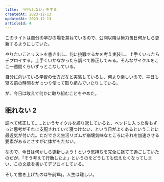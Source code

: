 ```yaml
---
title: 「何もしない」をする
createdAt: 2023-12-13
updatedAt: 2023-12-13
articleId: 4
---
```


このサイトは自分の学びの場を兼ねているので、公開以降は極力毎日何かしら更新するようにしていた。

<!--more--> 

やりたいことリストを書き出し、何に挑戦するかを考え実装し、上手くいったらデプロイする。上手くいかなかったら調べて修正してみる。そんなサイクルをここ一週間くらいずっとこなしている。

自分に向いている学習の仕方だなと実感しているし、何より楽しいので、平日も寝る前の時間をがっつり使って取り組んでいたりしている。

が、今日は敢えて何かに取り組むことをやめた。

## 眠れない 2

調べて修正して......というサイクルを繰り返していると、ベッドに入った後もずっと思考がそれに支配されていて寝つけない、という日がよくあるということに最近気が付いた。ただでさえ生活リズムが崩壊気味なところにそれを加速させる要素があるとさすがに体がもたない。

なので、今日は何かしら更新しよう！という気持ちを完全に捨てて過ごしていたのだが、「そう考えて行動したよ」というのをどうしても伝えたくなってしまい、この文章を書いてデプロイしている。

そして書き上げたのは午前1時。人生は難しい。
